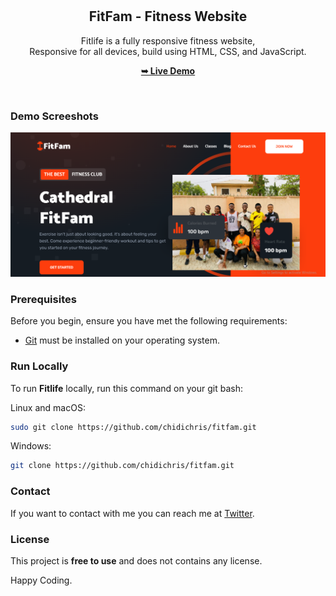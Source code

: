 <div align="center">

  <br />
  <br />

  <h2 align="center">FitFam - Fitness Website</h2>

  Fitlife is a fully responsive fitness website, <br />Responsive for all devices, build using HTML, CSS, and JavaScript.

  <a href="https://chidichris.github.io/fitfam/"><strong>➥ Live Demo</strong></a>

</div>

<br />

### Demo Screeshots

![FitFam Desktop Demo](./assets/images/Desktop.png "Desktop Demo")

### Prerequisites

Before you begin, ensure you have met the following requirements:

* [Git](https://git-scm.com/downloads "Download Git") must be installed on your operating system.

### Run Locally

To run **Fitlife** locally, run this command on your git bash:

Linux and macOS:

```bash
sudo git clone https://github.com/chidichris/fitfam.git
```

Windows:

```bash
git clone https://github.com/chidichris/fitfam.git
```

### Contact

If you want to contact with me you can reach me at [Twitter](https://x.com/ChidiChriz).

### License

This project is **free to use** and does not contains any license.

Happy Coding.
